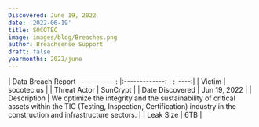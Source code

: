 ```yaml
---
Discovered: June 19, 2022
date: '2022-06-19'
title: SOCOTEC
image: images/blog/Breaches.png
author: Breachsense Support
draft: false
yearmonths: 2022/june
---
```



| Data Breach Report
------------:     |:-------------:    | :-----:|
| Victim      | socotec.us      | 
| Threat Actor      | SunCrypt      | 
| Date Discovered      | Jun 19, 2022      | 
| Description      | We optimize the integrity and the sustainability of critical assets within the TIC (Testing, Inspection, Certification) industry in the construction and infrastructure sectors.      | 
| Leak Size      | 6TB      | 


